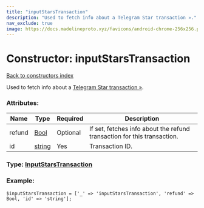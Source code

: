 ```yaml
---
title: "inputStarsTransaction"
description: "Used to fetch info about a Telegram Star transaction »."
nav_exclude: true
image: https://docs.madelineproto.xyz/favicons/android-chrome-256x256.png
---
```

# Constructor: inputStarsTransaction  
[Back to constructors index](/API_docs/constructors/index.html)



Used to fetch info about a [Telegram Star transaction »](https://core.telegram.org/api/stars#balance-and-transaction-history).

### Attributes:

| Name     |    Type       | Required | Description |
|----------|---------------|----------|-------------|
|refund|[Bool](/API_docs/types/Bool.html) | Optional|If set, fetches info about the refund transaction for this transaction.|
|id|[string](/API_docs/types/string.html) | Yes|Transaction ID.|



### Type: [InputStarsTransaction](/API_docs/types/InputStarsTransaction.html)


### Example:

```
$inputStarsTransaction = ['_' => 'inputStarsTransaction', 'refund' => Bool, 'id' => 'string'];
```  
